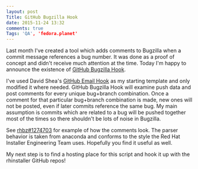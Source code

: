 ```yaml
---
layout: post
Title: GitHub Bugzilla Hook
date: 2015-11-24 13:32
comments: true
Tags: 'QA', 'fedora.planet'
---
```


Last month I've created a tool which adds comments to Bugzilla when a commit
message references a bug number. It was done as a proof of concept and didn't
receive much attention at the time. Today I'm happy to announce the existence
of [GitHub Bugzilla Hook](https://github.com/atodorov/github-bugzilla-hook).

I've used David Shea's
[GitHub Email Hook](https://github.com/rhinstaller/github-email-hook/) as my
starting template and only modified it where needed. GitHub Bugzilla Hook will
examine push data and post comments for every unique bug+branch combination.
Once a comment for that particular bug+branch combination is made, new ones
will not be posted, even if later commits reference the same bug.
My main assumption is commits which are related to a bug will be pushed together
most of the times so there shouldn't be lots of noise in Bugzilla.

See [rhbz#1274703](https://bugzilla.redhat.com/show_bug.cgi?id=1274703) for
example of how the comments look. The parser behavior is taken from anaconda
and conforms to the style the Red Hat Installer Engineering Team uses.
Hopefully you find it useful as well.

My next step is to find a hosting place for this script and hook it up
with the rhinstaller GitHub repos!

